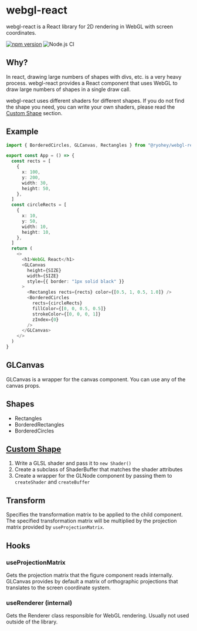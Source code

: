 # webgl-react

webgl-react is a React library for 2D rendering in WebGL with screen coordinates.

[![npm version](https://badge.fury.io/js/@ryohey%2Fwebgl-react.svg)](https://badge.fury.io/js/@ryohey%2Fwebgl-react)
![Node.js CI](https://github.com/ryohey/webgl-react/workflows/Node.js%20CI/badge.svg)

## Why?

In react, drawing large numbers of shapes with divs, etc. is a very heavy process. webgl-react provides a React component that uses WebGL to draw large numbers of shapes in a single draw call.

webgl-react uses different shaders for different shapes. If you do not find the shape you need, you can write your own shaders, please read the [Custom Shape](#custom-shape) section.

## Example

```ts
import { BorderedCircles, GLCanvas, Rectangles } from "@ryohey/webgl-react"

export const App = () => {
  const rects = [
    {
      x: 100,
      y: 200,
      width: 30,
      height: 50,
    },
  ]
  const circleRects = [
    {
      x: 10,
      y: 50,
      width: 10,
      height: 10,
    },
  ]
  return (
    <>
      <h1>WebGL React</h1>
      <GLCanvas
        height={SIZE}
        width={SIZE}
        style={{ border: "1px solid black" }}
      >
        <Rectangles rects={rects} color={[0.5, 1, 0.5, 1.0]} />
        <BorderedCircles
          rects={circleRects}
          fillColor={[0, 0, 0.5, 0.5]}
          strokeColor={[0, 0, 0, 1]}
          zIndex={0}
        />
      </GLCanvas>
    </>
  )
}
```

## GLCanvas

GLCanvas is a wrapper for the canvas component. You can use any of the canvas props.

## Shapes

- Rectangles
- BorderedRectangles
- BorderedCircles

## [Custom Shape](custom-shape)

1. Write a GLSL shader and pass it to `new Shader()`
2. Create a subclass of ShaderBuffer that matches the shader attributes
3. Create a wrapper for the GLNode component by passing them to `createShader` and `createBuffer`

## Transform

Specifies the transformation matrix to be applied to the child component. The specified transformation matrix will be multiplied by the projection matrix provided by `useProjectionMatrix`.

## Hooks

### useProjectionMatrix

Gets the projection matrix that the figure component reads internally. GLCanvas provides by default a matrix of orthographic projections that translates to the screen coordinate system.

### useRenderer (internal)

Gets the Renderer class responsible for WebGL rendering. Usually not used outside of the library.
